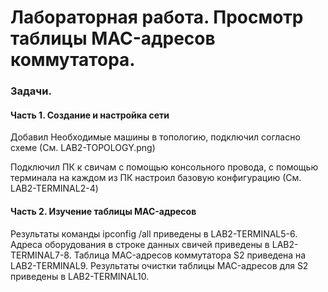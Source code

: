 # Лабораторная работа. Просмотр таблицы MAC-адресов коммутатора.
### Задачи.
#### Часть 1. Создание и настройка сети

Добавил Необходимые машины в топологию, подключил согласно схеме (См. LAB2-TOPOLOGY.png)

Подключил ПК к свичам с помощью консольного провода, с помощью терминала на каждом из ПК настроил базовую конфигурацию (См. LAB2-TERMINAL2-4)

#### Часть 2. Изучение таблицы MAC-адресов

Результаты команды ipconfig /all приведены в LAB2-TERMINAL5-6.
Адреса оборудования в строке данных свичей приведены в LAB2-TERMINAL7-8.
Таблица MAC-адресов коммутатора S2 приведена на LAB2-TERMINAL9.
Результаты очистки таблицы MAC-адресов для S2 приведены в LAB2-TERMINAL10.
